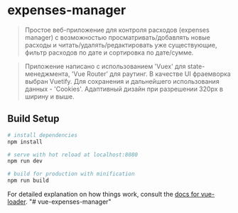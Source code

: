 # expenses-manager

> Простое веб-приложение для контроля расходов (expenses manager) с возможностью просматривать/добавлять новые расходы и читать/удалять/редактировать уже существующие,  фильтр расходов по дате и сортировка по дате/сумме.

>Приложение написано с использованием 'Vuex' для state-менеджмента, 'Vue Router' для раутинг. В качестве UI фраемворка выбран Vuetify. Для сохранения и дальнейшего использования данных - 'Cookies'. Адаптивный дизайн при разрешении 320px в ширину и выше.

## Build Setup

``` bash
# install dependencies
npm install

# serve with hot reload at localhost:8080
npm run dev

# build for production with minification
npm run build
```

For detailed explanation on how things work, consult the [docs for vue-loader](http://vuejs.github.io/vue-loader).
"# vue-expenses-manager" 
